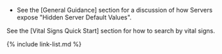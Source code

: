 - See the [General Guidance] section for a discussion of how Servers expose "Hidden Server Default Values".

See the [Vital Signs Quick Start] section for how to search by vital signs.

{% include link-list.md %}
